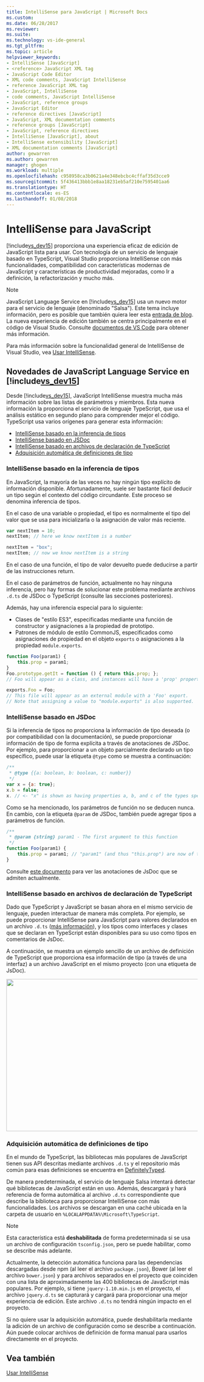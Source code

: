 ```yaml
---
title: IntelliSense para JavaScript | Microsoft Docs
ms.custom: 
ms.date: 06/28/2017
ms.reviewer: 
ms.suite: 
ms.technology: vs-ide-general
ms.tgt_pltfrm: 
ms.topic: article
helpviewer_keywords:
- IntelliSense [JavaScript]
- <reference> JavaScript XML tag
- JavaScript Code Editor
- XML code comments, JavaScript IntelliSense
- reference JavaScript XML tag
- JavaScript, IntelliSense
- code comments, JavaScript IntelliSense
- JavaScript, reference groups
- JavaScript Editor
- reference directives [JavaScript]
- JavaScript, XML documentation comments
- reference groups [JavaScript]
- JavaScript, reference directives
- IntelliSense [JavaScript], about
- IntelliSense extensibility [JavaScript]
- XML documentation comments [JavaScript]
author: gewarren
ms.author: gewarren
manager: ghogen
ms.workload: multiple
ms.openlocfilehash: c958958ca3b0621a4e348ebcbc4cffaf35d3cce9
ms.sourcegitcommit: 5f436413bbb1e8aa18231eb5af210e7595401aa6
ms.translationtype: HT
ms.contentlocale: es-ES
ms.lasthandoff: 01/08/2018
---
```

# <a name="javascript-intellisense"></a>IntelliSense para JavaScript

[!include[vs_dev15](../misc/includes/vs_dev15_md.md)] proporciona una experiencia eficaz de edición de JavaScript lista para usar. Con tecnología de un servicio de lenguaje basado en TypeScript, Visual Studio proporciona IntelliSense con más funcionalidades, compatibilidad con características modernas de JavaScript y características de productividad mejoradas, como Ir a definición, la refactorización y mucho más.

> [!NOTE]
> JavaScript Language Service en [!include[vs_dev15](../misc/includes/vs_dev15_md.md)] usa un nuevo motor para el servicio de lenguaje (denominado "Salsa"). Este tema incluye información, pero es posible que también quiera leer esta [entrada de blog](https://blogs.msdn.microsoft.com/visualstudio/2016/11/28/more-productive-javascript-in-visual-studio-2017-rc). La nueva experiencia de edición también se centra principalmente en el código de Visual Studio. Consulte [documentos de VS Code](https://code.visualstudio.com/docs/languages/javascript) para obtener más información.

Para más información sobre la funcionalidad general de IntelliSense de Visual Studio, vea [Usar IntelliSense](../ide/using-intellisense.md).

## <a name="whats-new-in-the-javascript-language-service-in-includevsdev15miscincludesvsdev15mdmd"></a>Novedades de JavaScript Language Service en [!include[vs_dev15](../misc/includes/vs_dev15_md.md)]

Desde [!include[vs_dev15](../misc/includes/vs_dev15_md.md)], JavaScript IntelliSense muestra mucha más información sobre las listas de parámetros y miembros.
Esta nueva información la proporciona el servicio de lenguaje TypeScript, que usa el análisis estático en segundo plano para comprender mejor el código.
TypeScript usa varios orígenes para generar esta información:

- [IntelliSense basado en la inferencia de tipos](#TypeInference)
- [IntelliSense basado en JSDoc](#JsDoc)
- [IntelliSense basado en archivos de declaración de TypeScript](#TsDeclFiles)
- [Adquisición automática de definiciones de tipo](#Auto)

### <a name="TypeInference"></a> IntelliSense basado en la inferencia de tipos

En JavaScript, la mayoría de las veces no hay ningún tipo explícito de información disponible. Afortunadamente, suele ser bastante fácil deducir un tipo según el contexto del código circundante.
Este proceso se denomina inferencia de tipos.

En el caso de una variable o propiedad, el tipo es normalmente el tipo del valor que se usa para inicializarla o la asignación de valor más reciente.

```js
var nextItem = 10;
nextItem; // here we know nextItem is a number

nextItem = "box";
nextItem; // now we know nextItem is a string
```

En el caso de una función, el tipo de valor devuelto puede deducirse a partir de las instrucciones return.

En el caso de parámetros de función, actualmente no hay ninguna inferencia, pero hay formas de solucionar este problema mediante archivos `.d.ts` de JSDoc o TypeScript (consulte las secciones posteriores).

Además, hay una inferencia especial para lo siguiente:

- Clases de "estilo ES3", especificadas mediante una función de constructor y asignaciones a la propiedad de prototipo.
- Patrones de módulo de estilo CommonJS, especificados como asignaciones de propiedad en el objeto `exports` o asignaciones a la propiedad `module.exports`.

```js
function Foo(param1) {
    this.prop = param1;
}
Foo.prototype.getIt = function () { return this.prop; };
// Foo will appear as a class, and instances will have a 'prop' property and a 'getIt' method.

exports.Foo = Foo;
// This file will appear as an external module with a 'Foo' export.
// Note that assigning a value to "module.exports" is also supported.
```

### <a name="JsDoc"></a> IntelliSense basado en JSDoc

Si la inferencia de tipos no proporciona la información de tipo deseada (o por compatibilidad con la documentación), se puede proporcionar información de tipo de forma explícita a través de anotaciones de JSDoc.  Por ejemplo, para proporcionar a un objeto parcialmente declarado un tipo específico, puede usar la etiqueta `@type` como se muestra a continuación:

```js
/**
 * @type {{a: boolean, b: boolean, c: number}}
 */
var x = {a: true};
x.b = false;
x. // <- "x" is shown as having properties a, b, and c of the types specified
```

Como se ha mencionado, los parámetros de función no se deducen nunca. En cambio, con la etiqueta `@param` de JSDoc, también puede agregar tipos a parámetros de función.

```js
/**
 * @param {string} param1 - The first argument to this function
 */
function Foo(param1) {
    this.prop = param1; // "param1" (and thus "this.prop") are now of type "string".
}
```

Consulte [este documento](https://github.com/Microsoft/TypeScript/wiki/JsDoc-support-in-JavaScript) para ver las anotaciones de JsDoc que se admiten actualmente.

### <a name="TsDeclFiles"></a> IntelliSense basado en archivos de declaración de TypeScript

Dado que TypeScript y JavaScript se basan ahora en el mismo servicio de lenguaje, pueden interactuar de manera más completa. Por ejemplo, se puede proporcionar IntelliSense para JavaScript para valores declarados en un archivo `.d.ts` ([más información](https://www.typescriptlang.org/docs/handbook/declaration-files/introduction.html)), y los tipos como interfaces y clases que se declaran en TypeScript están disponibles para su uso como tipos en comentarios de JsDoc. 

A continuación, se muestra un ejemplo sencillo de un archivo de definición de TypeScript que proporciona esa información de tipo (a través de una interfaz) a un archivo JavaScript en el mismo proyecto (con una etiqueta de JsDoc).

<img src="https://raw.githubusercontent.com/wiki/Microsoft/TypeScript/images/decl1.png" height="400" width="640"/>

### <a name="Auto"></a> Adquisición automática de definiciones de tipo

En el mundo de TypeScript, las bibliotecas más populares de JavaScript tienen sus API descritas mediante archivos `.d.ts` y el repositorio más común para esas definiciones se encuentra en [DefinitelyTyped](https://github.com/DefinitelyTyped/DefinitelyTyped).

De manera predeterminada, el servicio de lenguaje Salsa intentará detectar qué bibliotecas de JavaScript están en uso. Además, descargará y hará referencia de forma automática al archivo `.d.ts` correspondiente que describe la biblioteca para proporcionar IntelliSense con más funcionalidades. Los archivos se descargan en una caché ubicada en la carpeta de usuario en `%LOCALAPPDATA%\Microsoft\TypeScript`.

> [!NOTE]
> Esta característica está **deshabilitada** de forma predeterminada si se usa un archivo de configuración `tsconfig.json`, pero se puede habilitar, como se describe más adelante.

Actualmente, la detección automática funciona para las dependencias descargadas desde npm (al leer el archivo `package.json`), Bower (al leer el archivo `bower.json`) y para archivos separados en el proyecto que coinciden con una lista de aproximadamente las 400 bibliotecas de JavaScript más populares. Por ejemplo, si tiene `jquery-1.10.min.js` en el proyecto, el archivo `jquery.d.ts` se capturará y cargará para proporcionar una mejor experiencia de edición. Este archivo `.d.ts` no tendrá ningún impacto en el proyecto.

Si no quiere usar la adquisición automática, puede deshabilitarla mediante la adición de un archivo de configuración como se describe a continuación. Aún puede colocar archivos de definición de forma manual para usarlos directamente en el proyecto.

## <a name="see-also"></a>Vea también

[Usar IntelliSense](../ide/using-intellisense.md)